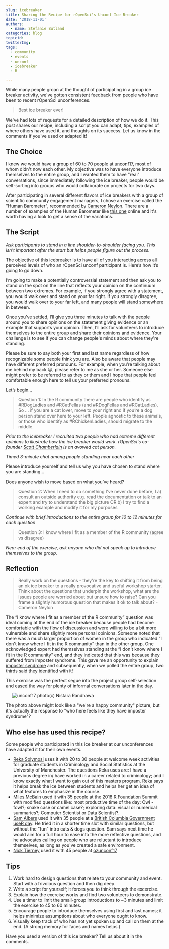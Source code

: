 ```yaml
---
slug: icebreaker
title: Sharing the Recipe for rOpenSci's Unconf Ice Breaker
date: '2018-11-01'
authors:
  - name: Stefanie Butland
categories: blog
topicid:
twitterImg:
tags:
  - community
  - events
  - unconf
  - icebreaker
  - R

---
```

While many people groan at the thought of participating in a group ice breaker activity, we've gotten consistent feedback from people who have been to recent rOpenSci unconferences.

> Best ice breaker ever!

We've had lots of requests for a detailed description of how we do it. This post shares our recipe, including a script you can adapt, tips, examples of where others have used it, and thoughts on its success. Let us know in the comments if you've used or adapted it!


## The Choice
I knew we would have a group of 60 to 70 people at [unconf17](https://ropensci.org/blog/2017/06/02/unconf2017/), most of whom didn't now each other. My objective was to have everyone introduce themselves to the entire group, and I wanted them to have "real" conversations, since immediately following the ice breaker, people would be self-sorting into groups who would collaborate on projects for two days.

After participating in several different flavors of ice breakers with a group of scientific community engagement managers, I chose an exercise called the "Human Barometer", recommended by [Cameron Neylon](https://twitter.com/cameronneylon). There are a number of examples of the Human Barometer like [this one](https://www.facinghistory.org/resource-library/teaching-strategies/barometer-taking-stand-controversial-issues) online and it's worth having a look to get a sense of the variations.

## The Script
*Ask participants to stand in a line shoulder-to-shoulder facing you. This isn't important after the start but helps people figure out the process.*

The objective of this icebreaker is to have all of you interacting across all perceived levels of who an rOpenSci unconf participant is. Here’s how it’s going to go down.

I’m going to make a potentially controversial statement and then ask you to stand on the spot on the line that reflects your opinion on the continuum between two extremes. For example, if you strongly agree with a statement, you would walk over and stand on your far right. If you strongly disagree, you would walk over to your far left, and many people will stand somewhere in between.

Once you’ve settled, I’ll give you three minutes to talk with the people around you to share opinions on the statement giving evidence or an example that supports your opinion. Then, I’ll ask for volunteers to introduce themselves to the entire group and share their opinions and evidence. Your challenge is to see if you can change people's minds about where they're standing.

Please be sure to say both your first and last name regardless of how recognizable some people think you are. Also be aware that people may have different preferred pronouns. For example, when you’re talking about me behind my back 😉, please refer to me as she or her. Someone else might prefer to be referred to as they or them and I hope that people feel comfortable enough here to tell us your preferred pronouns.

Let’s begin…

> Question 1: In the R community there are people who identify as #RDogLadies and #RCatFellas (and #RDogFellas and #RCatLadies). So … if you are a cat lover, move to your right and if you’re a dog person stand over here to your left. People agnostic to these animals, or those who identify as #RChickenLadies, should migrate to the middle.

*Prior to the icebreaker I recruited two people who had extreme different opinions to illustrate how the ice breaker would work. rOpenSci's co-founder [Scott Chamberlain](https://twitter.com/sckottie) is an avowed cat person.*

*Timed 3-minute chat among people standing near each other*

Please introduce yourself and tell us why you have chosen to stand where you are standing...

Does anyone wish to move based on what you’ve heard?

> Question 2: When I need to do something I’ve never done before, I a) consult an outside authority e.g. read the documentation or talk to an expert and try to understand the big picture OR b) I try to find a working example and modify it for my purposes

*Continue with brief introductions to the entire group for 10 to 12 minutes for each question*

> Question 3: I know where I fit as a member of the R community (agree vs disagree)

*Near end of the exercise, ask anyone who did not speak up to introduce themselves to the group.*

## Reflection

> Really work on the questions - they're the key to shifting it from being an ok ice breaker to a really provocative and useful workshop starter. Think about the questions that underpin the workshop, what are the issues people are worried about but unsure how to raise? Can you frame a slightly humorous question that makes it ok to talk about? - Cameron Neylon

The “I know where I fit as a member of the R community” question was ideal coming at the end of the ice breaker because people had become comfortable with the flow of discussion and were willing to be a bit more vulnerable and share slightly more personal opinions. Someone noted that there was a much larger proportion of women in the group who indicated “I don't know where I fit in the R community” than in the other group. One acknowledged expert had themselves standing at the “I don't know where I fit in the R community” end, and they indicated that this was because they suffered from imposter syndrome. This gave me an opportunity to explain [imposter syndrome](https://en.wikipedia.org/wiki/Impostor_syndrome) and subsequently, when we polled the entire group, two thirds said they identified with it!

This exercise was the perfect segue into the project group self-selection and eased the way for plenty of informal conversations later in the day.

<img src="/img/blog-images/2018-11-01-icebreaker/ropensci-unconf17-community-nistara-randhawa.jpg" alt="unconf17 photo(c) Nistara Randhawa" style="margin: 0px 20px;">

The photo above might look like a "we're a happy community" picture, but it's actually the response to "who here feels like they have imposter syndrome"?

## Who else has used this recipe?
Some people who participated in this ice breaker at our unconferences have adapted it for their own events.

- [Reka Solymosi](https://twitter.com/r_solymosi) uses it with 20 to 30 people at welcome week activities for graduate students in Criminology and Social Statistics at the University of Manchester. The questions Reka uses are: I have a previous degree in/ have worked in a career related to criminology; and I know exactly what I want to gain out of this masters program. Reka says it helps break the ice between students and helps her get an idea of what features to emphasize in the course.
- [Miles McBain](https://twitter.com/milesmcbain) used it with 35 people at the 2018 [R Foundation](https://www.r-project.org/foundation/) Summit with modified questions like: most productive time of the day: Owl - fowl?; snake case or camel case?; exploring data: visual or numerical summaries?; Computer Scientist or Data Scientist?.
- [Sam Albers](https://twitter.com/big_bad_sam) used it with 35 people at a [British Columbia Government useR day](https://github.com/bcgov/bcgov-useR/tree/master/2018). He tried it in a shorter time slot with similar questions, but without the "fun" intro cats & dogs question. Sam says next time he would aim for a full hour to ease into the more reflective questions, and he advocates calling on people who are reluctant to introduce themselves, as long as you've created a safe environment.
- [Nick Tierney](https://twitter.com/nj_tierney) used it with 45 people at [ozunconf17](https://ropensci.org/blog/2017/10/31/ozunconf2017/)

## Tips
1. Work hard to design questions that relate to your community and event. Start with a frivolous question and then dig deep.
1. Write a script for yourself; it forces you to think through the excercise.
1. Explain how the exercise works and find two volunteers to demonstrate.
1. Use a timer to limit the small-group introductions to ~3 minutes and limit the exercise to 45 to 60 minutes.
1. Encourage people to introduce themselves using first and last names; it helps minimize assumptions about who everyone ought to know.
1. Visually keep track of who has not yet spoken up and call on them at the end. (A strong memory for faces and names helps.)

Have you used a version of this ice breaker? Tell us about it in the comments.

